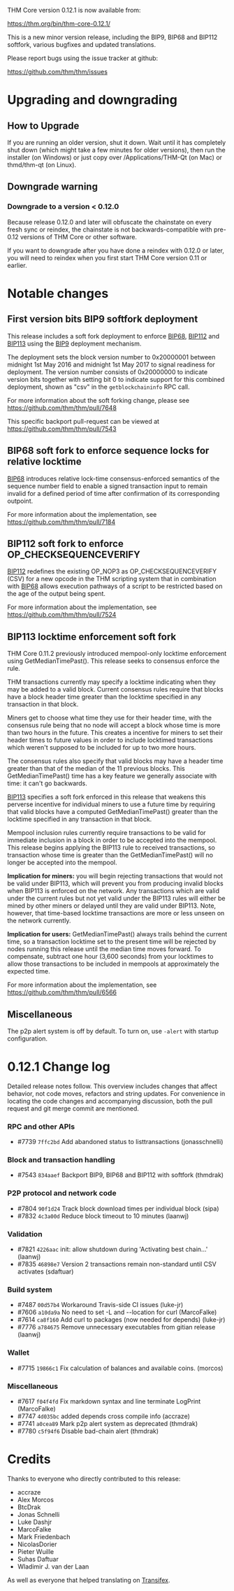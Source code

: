 THM Core version 0.12.1 is now available from:

  <https://thm.org/bin/thm-core-0.12.1/>

This is a new minor version release, including the BIP9, BIP68 and BIP112
softfork, various bugfixes and updated translations.

Please report bugs using the issue tracker at github:

  <https://github.com/thm/thm/issues>

Upgrading and downgrading
=========================

How to Upgrade
--------------

If you are running an older version, shut it down. Wait until it has completely
shut down (which might take a few minutes for older versions), then run the
installer (on Windows) or just copy over /Applications/THM-Qt (on Mac) or
thmd/thm-qt (on Linux).

Downgrade warning
-----------------

### Downgrade to a version < 0.12.0

Because release 0.12.0 and later will obfuscate the chainstate on every
fresh sync or reindex, the chainstate is not backwards-compatible with
pre-0.12 versions of THM Core or other software.

If you want to downgrade after you have done a reindex with 0.12.0 or later,
you will need to reindex when you first start THM Core version 0.11 or
earlier.

Notable changes
===============

First version bits BIP9 softfork deployment
-------------------------------------------

This release includes a soft fork deployment to enforce [BIP68][],
[BIP112][] and [BIP113][] using the [BIP9][] deployment mechanism.

The deployment sets the block version number to 0x20000001 between
midnight 1st May 2016 and midnight 1st May 2017 to signal readiness for 
deployment. The version number consists of 0x20000000 to indicate version
bits together with setting bit 0 to indicate support for this combined
deployment, shown as "csv" in the `getblockchaininfo` RPC call.

For more information about the soft forking change, please see
<https://github.com/thm/thm/pull/7648>

This specific backport pull-request can be viewed at
<https://github.com/thm/thm/pull/7543>

[BIP9]: https://github.com/thm/bips/blob/master/bip-0009.mediawiki
[BIP68]: https://github.com/thm/bips/blob/master/bip-0068.mediawiki
[BIP112]: https://github.com/thm/bips/blob/master/bip-0112.mediawiki
[BIP113]: https://github.com/thm/bips/blob/master/bip-0113.mediawiki

BIP68 soft fork to enforce sequence locks for relative locktime
---------------------------------------------------------------

[BIP68][] introduces relative lock-time consensus-enforced semantics of
the sequence number field to enable a signed transaction input to remain
invalid for a defined period of time after confirmation of its corresponding
outpoint.

For more information about the implementation, see
<https://github.com/thm/thm/pull/7184>

BIP112 soft fork to enforce OP_CHECKSEQUENCEVERIFY
--------------------------------------------------

[BIP112][] redefines the existing OP_NOP3 as OP_CHECKSEQUENCEVERIFY (CSV)
for a new opcode in the THM scripting system that in combination with
[BIP68][] allows execution pathways of a script to be restricted based
on the age of the output being spent.

For more information about the implementation, see
<https://github.com/thm/thm/pull/7524>

BIP113 locktime enforcement soft fork
-------------------------------------

THM Core 0.11.2 previously introduced mempool-only locktime
enforcement using GetMedianTimePast(). This release seeks to
consensus enforce the rule.

THM transactions currently may specify a locktime indicating when
they may be added to a valid block.  Current consensus rules require
that blocks have a block header time greater than the locktime specified
in any transaction in that block.

Miners get to choose what time they use for their header time, with the
consensus rule being that no node will accept a block whose time is more
than two hours in the future.  This creates a incentive for miners to
set their header times to future values in order to include locktimed
transactions which weren't supposed to be included for up to two more
hours.

The consensus rules also specify that valid blocks may have a header
time greater than that of the median of the 11 previous blocks.  This
GetMedianTimePast() time has a key feature we generally associate with
time: it can't go backwards.

[BIP113][] specifies a soft fork enforced in this release that
weakens this perverse incentive for individual miners to use a future
time by requiring that valid blocks have a computed GetMedianTimePast()
greater than the locktime specified in any transaction in that block.

Mempool inclusion rules currently require transactions to be valid for
immediate inclusion in a block in order to be accepted into the mempool.
This release begins applying the BIP113 rule to received transactions,
so transaction whose time is greater than the GetMedianTimePast() will
no longer be accepted into the mempool.

**Implication for miners:** you will begin rejecting transactions that
would not be valid under BIP113, which will prevent you from producing
invalid blocks when BIP113 is enforced on the network. Any
transactions which are valid under the current rules but not yet valid
under the BIP113 rules will either be mined by other miners or delayed
until they are valid under BIP113. Note, however, that time-based
locktime transactions are more or less unseen on the network currently.

**Implication for users:** GetMedianTimePast() always trails behind the
current time, so a transaction locktime set to the present time will be
rejected by nodes running this release until the median time moves
forward. To compensate, subtract one hour (3,600 seconds) from your
locktimes to allow those transactions to be included in mempools at
approximately the expected time.

For more information about the implementation, see
<https://github.com/thm/thm/pull/6566>

Miscellaneous
-------------

The p2p alert system is off by default. To turn on, use `-alert` with
startup configuration.

0.12.1 Change log
=================

Detailed release notes follow. This overview includes changes that affect
behavior, not code moves, refactors and string updates. For convenience in locating
the code changes and accompanying discussion, both the pull request and
git merge commit are mentioned.

### RPC and other APIs
- #7739 `7ffc2bd` Add abandoned status to listtransactions (jonasschnelli)

### Block and transaction handling
- #7543 `834aaef` Backport BIP9, BIP68 and BIP112 with softfork (thmdrak)

### P2P protocol and network code
- #7804 `90f1d24` Track block download times per individual block (sipa)
- #7832 `4c3a00d` Reduce block timeout to 10 minutes (laanwj)

### Validation
- #7821 `4226aac` init: allow shutdown during 'Activating best chain...' (laanwj)
- #7835 `46898e7` Version 2 transactions remain non-standard until CSV activates (sdaftuar)

### Build system
- #7487 `00d57b4` Workaround Travis-side CI issues (luke-jr)
- #7606 `a10da9a` No need to set -L and --location for curl (MarcoFalke)
- #7614 `ca8f160` Add curl to packages (now needed for depends) (luke-jr)
- #7776 `a784675` Remove unnecessary executables from gitian release (laanwj)

### Wallet
- #7715 `19866c1` Fix calculation of balances and available coins. (morcos)

### Miscellaneous
- #7617 `f04f4fd` Fix markdown syntax and line terminate LogPrint (MarcoFalke)
- #7747 `4d035bc` added depends cross compile info (accraze)
- #7741 `a0cea89` Mark p2p alert system as deprecated (thmdrak)
- #7780 `c5f94f6` Disable bad-chain alert (thmdrak)

Credits
=======

Thanks to everyone who directly contributed to this release:

- accraze
- Alex Morcos
- BtcDrak
- Jonas Schnelli
- Luke Dashjr
- MarcoFalke
- Mark Friedenbach
- NicolasDorier
- Pieter Wuille
- Suhas Daftuar
- Wladimir J. van der Laan

As well as everyone that helped translating on [Transifex](https://www.transifex.com/projects/p/thm/).

